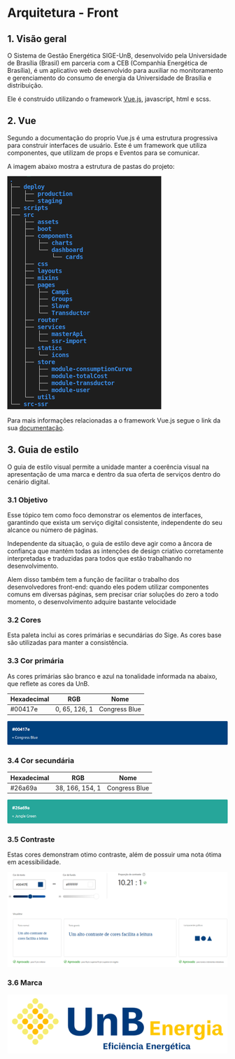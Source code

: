 # Arquitetura - Front

## 1. Visão geral

O Sistema de Gestão Energética SIGE-UnB, desenvolvido pela Universidade de Brasília (Brasil) em parceria com a CEB (Companhia Energética de Brasília), é um aplicativo web desenvolvido para auxiliar no monitoramento e gerenciamento do consumo de energia da Universidade de Brasília e distribuição. 

Ele é construido utilizando o framework [Vue.js](https://vuejs.org/v2/guide/), javascript, html e scss.

## 2. Vue

Segundo a documentação do proprio Vue.js é uma estrutura progressiva para construir interfaces de usuário. Este é um framework que utiliza componentes, que utilizam de props e Eventos para se comunicar. 

A imagem abaixo mostra a estrutura de pastas do projeto:

![Tree Front](./images/tree_front.png)

Para mais informações relacionadas a o framework Vue.js segue o link da sua [documentação](https://vuejs.org/v2/guide/).

## 3. Guia de estilo

O guia de estilo visual permite a unidade manter a coerência visual na apresentação de uma marca e dentro da sua oferta de serviços dentro do cenário digital.

### 3.1 Objetivo

Esse tópico tem como foco demonstrar os elementos de interfaces, garantindo que exista um serviço digital consistente, independente do seu alcance ou número de páginas.

Independente da situação, o guia de estilo deve agir como a âncora de confiança que mantém todas as intenções de design criativo corretamente interpretadas e traduzidas para todos que estão trabalhando no desenvolvimento. 

Alem disso também tem a função de facilitar o trabalho dos desenvolvedores front-end: quando eles podem utilizar componentes comuns em diversas páginas, sem precisar criar soluções do zero a todo momento, o desenvolvimento adquire bastante velocidade

### 3.2 Cores

Esta paleta inclui as cores primárias e secundárias do Sige. As cores base são utilizadas para manter a consistência.

### 3.3 Cor primária

As cores primárias são branco e azul na tonalidade informada na abaixo, que reflete as cores da UnB.

|Hexadecimal|RGB|Nome|
|-|-|-|
|#00417e |0, 65, 126, 1|Congress Blue|

![Primary color](./images/prim_color.png)


### 3.4 Cor secundária

|Hexadecimal|RGB|Nome|
|-|-|-|
|#26a69a |38, 166, 154, 1|Congress Blue|

![Secondary color](./images/sec_color.png)

### 3.5 Contraste

Estas cores demonstram otimo contraste, além de possuir uma nota ótima em acessibilidade.

![Contrast color](./images/contraste.png)


### 3.6 Marca

![Logo](./images/logo.png)


